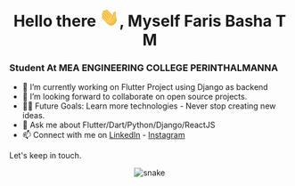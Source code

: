 <div align="center">
<h1 align="center">Hello there <img width="35" src="https://github.com/1999AZZAR/1999AZZAR/blob/main/resources/img/waving.gif">, Myself Faris Basha T M</h1>
</div>


### Student At MEA ENGINEERING COLLEGE PERINTHALMANNA


- 🔭 I’m currently working on Flutter Project using Django as backend
- 👯 I’m looking forward to collaborate on open source projects.
- 💪🏼 Future Goals: Learn more technologies - Never stop creating new ideas.
- 💬 Ask me about Flutter/Dart/Python/Django/ReactJS
- 📫 Connect with me on [LinkedIn](https://in.linkedin.com/in/farisbasha) - [Instagram](https://www.instagram.com/basha_fb/)

Let's keep in touch.

<p align="center">
  <img src="https://github.com/farisbasha/farisbasha/raw/output/github-contribution-grid-snake.svg" alt="snake">
</p>
